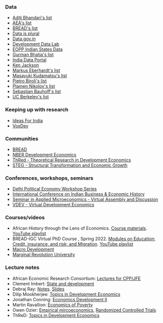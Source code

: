 ### Data

- [Aditi Bhandari's list](https://github.com/AditiBhandari/south-asia-data-sources)
- [AEA's list](https://www.aeaweb.org/resources/data/intl)
- [BREAD's list](https://www.ibread.org/data-sets/)
- [Data is plural](https://www.data-is-plural.com/)
- [Data.gov.in](https://data.gov.in/)
- [Development Data Lab](http://www.devdatalab.org/covid)
- [EOPP Indian States Data](https://sticerd.lse.ac.uk/eopp/_new/data/default.asp)
- [Gurman Bhatia's list](https://www.gurmanbhatia.com/idea/resources/2021/05/31/dataset-of-datasets-for-indian-journalists.html)
- [India Data Portal](https://indiadataportal.com/)
- [Ken Jackson](http://www.kjackson.net/links/data/)
- [Markus Eberhardt's list](https://sites.google.com/site/medevecon/devecondata)
- [Masayuki Kudamatsu's list](http://devecondata.blogspot.com/)
- [Pietro Biroli's list](https://sites.google.com/site/pietrobiroli/teaching#h.p_4EHlPdatRUQr)
- [Plamen Nikolov's list](https://users.nber.org/~nikolovp/studentresources/datasets.pdf)
- [Sebastian Bauhoff's list](https://scholar.harvard.edu/bauhoff/datalinks.html)
- [UC Berkeley's list](https://guides.lib.berkeley.edu/c.php?g=4395&p=481795)

### Keeping up with research 

* [Ideas For India](https://www.ideasforindia.in/)
* [VoxDev](https://voxdev.org/)

### Communities

* [BREAD](https://www.ibread.org/)
* [NBER Development Economics](https://www.nber.org/programs-projects/programs-working-groups/development-economics)
* [ThRed - Theoretical Research in Development Economics](http://thred.devecon.org/)
* [STEG - Structural Transformation and Economic Growth ](https://steg.cepr.org/)

### Conferences, workshops, seminars

* [Delhi Political Economy Workshop Series](https://sites.google.com/view/delhipoliticaleconomyworkshop/home)
* [International Conference on Indian Business & Economic History](https://conference.iima.ac.in/history/)
* [Seminar in Applied Microeconomics - Virtual Assembly and Discussion](https://samvaad.info/)
* [VDEV - Virtual Development Economics](https://vdevecon.wixsite.com/website)

### Courses/videos

* African History through the Lens of Economics. [Course materials](https://www.wheelerafricacourse.org/about-6). [YouTube playlist](https://youtube.com/playlist?list=PLyoTmPKQf7D4Zq13-oBP9i5XjND-3I2Kp)
* BREAD-IGC Virtual PhD Course , Spring 2022. [Modules on Education; Credit, insurance, and risk; and Migration](https://www.theigc.org/event/bread-igc-virtual-phd-course-spring-2022/). [YouTube playlist](https://www.youtube.com/playlist?list=PLOeLh0sckp9QldlNjmk8kdr9JDtDG2c0M)
* [Macro Development](https://steg.cepr.org/courses/steg-virtual-course-key-concepts-macro-development)
* [Marginal Revolution University](https://mru.org/development-economics)


### Lecture notes

* African Economic Research Consortium: [Lectures for CPP/JFE](http://publication.aercafricalibrary.org/handle/123456789/1674)
* Clement Imbert: [State and development](https://sites.google.com/site/clemimbert/)
* Debraj Ray: [Notes](https://debrajray.com/teaching/). [Slides](https://debrajray.com/teaching-material/)
* Dilip Mookherjee: [Topics in Development Economics](http://people.bu.edu/dilipm/ec721/721hmpg.html)
* Jonathan Conning: [Economics Development II](https://dev-ii-seminar.readthedocs.io/en/latest/index.html)
* Martin Ravallion: [Economics of Poverty](https://economicsandpoverty.com/)
* Owen Ozier: [Empirical mircoeconomics](http://economics.ozier.com/econ626/), [Randomized Controlled Trials](http://economics.ozier.com/bgse-2019/)
* ThReD: [Topics in Development Economics](https://teaching.devecon.org/)
